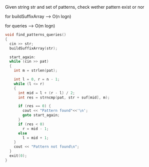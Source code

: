 Given string str and set of patterns, check wether pattern exist or nor

for buildSuffixArray --> O(n logn)

for queries -->  O(m logn)

```cpp
void find_patterns_queries() 
{
  cin >> str;
  buildSuffixArray(str);

  start_again:
  while (cin >> pat) 
  {  
    int m = strlen(pat); 

    int l = 0, r = n - 1;
    while (l <= r) 
    {
      int mid = l + (r - l) / 2;
      int res = strncmp(pat, str + suf[mid], m);

      if (res == 0) {
        cout << "Pattern found"<<'\n';
        goto start_again;
      }
      if (res < 0)
        r = mid - 1;
      else
        l = mid + 1;
    }
    cout << "Pattern not found\n";
  }
  exit(0);
}
```
